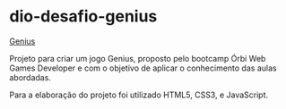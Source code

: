 # dio-desafio-genius

[Genius](https://marcelogomes90.github.io/dio-desafio-genius/)

Projeto para criar um jogo Genius, proposto pelo bootcamp Órbi Web Games Developer e com o objetivo de aplicar o conhecimento das aulas abordadas.

Para a elaboração do projeto foi utilizado HTML5, CSS3, e JavaScript.
